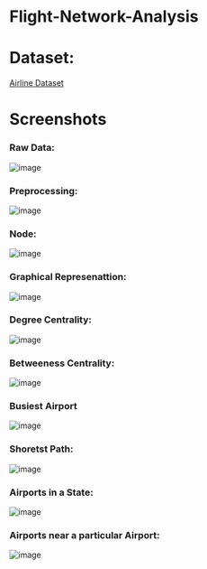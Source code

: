 # Flight-Network-Analysis
####

# Dataset:
[Airline Dataset](https://drive.google.com/drive/folders/1gjMkGR3w0V_37x7i8KOhGi-dFaIV699b?usp=sharing)
####

# Screenshots
### Raw Data:
![image](https://github.com/arnab082/Flight-Network-Analysis/assets/109888029/83d2bb5f-6c32-40dd-9855-ab7a95148b0a)
####
### Preprocessing:
![image](https://github.com/arnab082/Flight-Network-Analysis/assets/109888029/98797cb3-234b-444f-9489-b9e812e7783f)
####
### Node:
![image](https://github.com/arnab082/Flight-Network-Analysis/assets/109888029/6ece1e25-5cd2-45ac-ba0c-dee639c2b8a7)
####
### Graphical Represenattion:
![image](https://github.com/arnab082/Flight-Network-Analysis/assets/109888029/4700c346-6483-48e0-ae92-145662a342b3)
####
### Degree Centrality:
![image](https://github.com/arnab082/Flight-Network-Analysis/assets/109888029/67da3898-e3e3-4b93-8d89-62eb8e7ad92b)
####
### Betweeness Centrality:
![image](https://github.com/arnab082/Flight-Network-Analysis/assets/109888029/7370bb84-31eb-43ae-bfcf-25bb3fd9b6d4)
####
### Busiest Airport
![image](https://github.com/arnab082/Flight-Network-Analysis/assets/109888029/768cf7a5-31b4-49c5-81c6-6d06736d4bcb)
####
### Shoretst Path:
![image](https://github.com/arnab082/Flight-Network-Analysis/assets/109888029/0bcf039f-3423-46e7-9a6c-934762dc60f6)
####
### Airports in a State:
![image](https://github.com/arnab082/Flight-Network-Analysis/assets/109888029/1c7b0c9e-2d03-4ce5-82d6-1b65dab33386)
####
### Airports near a particular Airport:
![image](https://github.com/arnab082/Flight-Network-Analysis/assets/109888029/335aa4ea-b9ff-4f61-8058-867a90dac51f)
